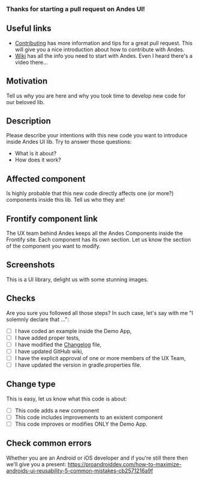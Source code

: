 ### Thanks for starting a pull request on Andes UI!

## Useful links
- [Contributing](https://github.com/mercadolibre/...) has more information and tips for a great pull request. This will give you a nice introduction about how to contribute with Andes.
- [Wiki](https://github.com/mercadolibre/...) has all the info you need to start with Andes. Even I heard there's a video there...

## Motivation
Tell us why you are here and why you took time to develop new code for our beloved lib.

## Description
Please describe your intentions with this new code you want to introduce inside Andes UI lib.
Try to answer those questions:
- What is it about?
- How does it work?

## Affected component
Is highly probable that this new code directly affects one (or more?) components inside this lib. Tell us who they are!

## Frontify component link
The UX team behind Andes keeps all the Andes Components inside the Frontify site. Each component has its own section. Let us know the section of the component you want to modify.

## Screenshots
This is a UI library, delight us with some stunning images.


## Checks
Are you sure you followed all those steps? In such case, let's say with me "I solemnly declare that ...":
- [ ] I have coded an example inside the Demo App,
- [ ] I have added proper tests,
- [ ] I have modified the [Changelog](https://github.com/mercadolibre/...) file,
- [ ] I have updated GitHub wiki,
- [ ] I have the explicit approval of one or more members of the UX Team,
- [ ] I have updated the version in gradle.properties file.

## Change type
This is easy, let us know what this code is about:
- [ ] This code adds a new component
- [ ] This code includes improvements to an existent component
- [ ] This code improves or modifies ONLY the Demo App.

## Check common errors
Whether you are an Android or iOS developer and if you're still there then we'll give you a present:
https://proandroiddev.com/how-to-maximize-androids-ui-reusability-5-common-mistakes-cb2571216a9f
